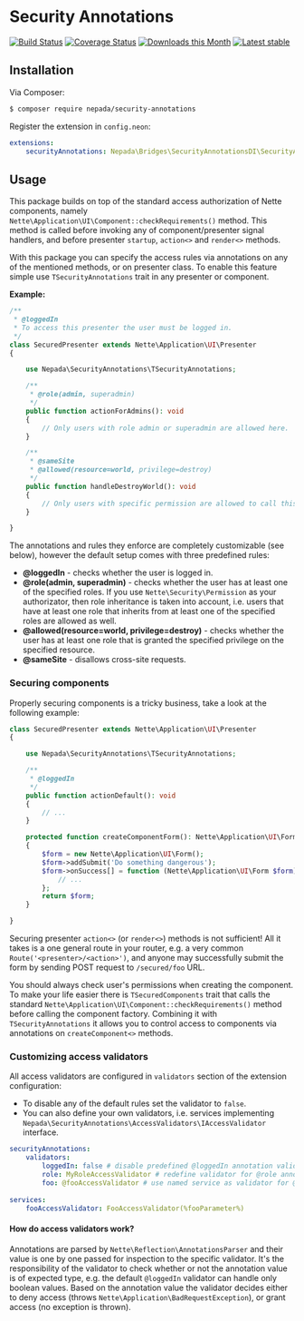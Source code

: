 Security Annotations
====================

[![Build Status](https://travis-ci.org/nepada/security-annotations.svg?branch=master)](https://travis-ci.org/nepada/security-annotations)
[![Coverage Status](https://coveralls.io/repos/github/nepada/security-annotations/badge.svg?branch=master)](https://coveralls.io/github/nepada/security-annotations?branch=master)
[![Downloads this Month](https://img.shields.io/packagist/dm/nepada/security-annotations.svg)](https://packagist.org/packages/nepada/security-annotations)
[![Latest stable](https://img.shields.io/packagist/v/nepada/security-annotations.svg)](https://packagist.org/packages/nepada/security-annotations)


Installation
------------

Via Composer:

```sh
$ composer require nepada/security-annotations
```

Register the extension in `config.neon`:

```yaml
extensions:
    securityAnnotations: Nepada\Bridges\SecurityAnnotationsDI\SecurityAnnotationsExtension
```


Usage
-----

This package builds on top of the standard access authorization of Nette components, namely `Nette\Application\UI\Component::checkRequirements()` method.
This method is called before invoking any of component/presenter signal handlers, and before presenter `startup`, `action<>` and `render<>` methods.

With this package you can specify the access rules via annotations on any of the mentioned methods, or on presenter class.
To enable this feature simple use `TSecurityAnnotations` trait in any presenter or component.

**Example:**
```php
/**
 * @loggedIn
 * To access this presenter the user must be logged in.
 */
class SecuredPresenter extends Nette\Application\UI\Presenter
{

    use Nepada\SecurityAnnotations\TSecurityAnnotations;

    /**
     * @role(admin, superadmin)
     */
    public function actionForAdmins(): void
    {
        // Only users with role admin or superadmin are allowed here.
    }

    /**
     * @sameSite
     * @allowed(resource=world, privilege=destroy)
     */
    public function handleDestroyWorld(): void
    {
        // Only users with specific permission are allowed to call this signal.
    }

}
```

The annotations and rules they enforce are completely customizable (see below), however the default setup comes with three predefined rules:

- **@loggedIn** - checks whether the user is logged in.
- **@role(admin, superadmin)** - checks whether the user has at least one of the specified roles.
  If you use `Nette\Security\Permission` as your authorizator, then role inheritance is taken into account, i.e. users that have at least one role that inherits from at least one of the specified roles are allowed as well.
- **@allowed(resource=world, privilege=destroy)** - checks whether the user has at least one role that is granted the specified privilege on the specified resource.
- **@sameSite** - disallows cross-site requests.


### Securing components

Properly securing components is a tricky business, take a look at the following example:

```php
class SecuredPresenter extends Nette\Application\UI\Presenter
{

    use Nepada\SecurityAnnotations\TSecurityAnnotations;

    /**
     * @loggedIn
     */
    public function actionDefault(): void
    {
        // ...
    }

    protected function createComponentForm(): Nette\Application\UI\Form
    {
        $form = new Nette\Application\UI\Form();
        $form->addSubmit('Do something dangerous');
        $form->onSuccess[] = function (Nette\Application\UI\Form $form): void {
            // ...
        };
        return $form;
    }

}
```

Securing presenter `action<>` (or `render<>`) methods is not sufficient! All it takes is a one general route in your router, e.g. a very common `Route('<presenter>/<action>')`, and anyone may successfully submit the form by sending POST request to `/secured/foo` URL.

You should always check user's permissions when creating the component. To make your life easier there is `TSecuredComponents` trait that calls the standard `Nette\Application\UI\Component::checkRequirements()` method before calling the component factory. Combining it with `TSecurityAnnotations` it allows you to control access to components via annotations on `createComponent<>` methods.


### Customizing access validators

All access validators are configured in `validators` section of the extension configuration:
- To disable any of the default rules set the validator to `false`.
- You can also define your own validators, i.e. services implementing `Nepada\SecurityAnnotations\AccessValidators\IAccessValidator` interface.

```yaml
securityAnnotations:
    validators:
        loggedIn: false # disable predefined @loggedIn annotation validator
        role: MyRoleAccessValidator # redefine validator for @role annotation
        foo: @fooAccessValidator # use named service as validator for @foo annotation
        
services:
    fooAccessValidator: FooAccessValidator(%fooParameter%)
```

#### How do access validators work?

Annotations are parsed by `Nette\Reflection\AnnotationsParser` and their value is one by one passed for inspection to the specific validator.
It's the responsibility of the validator to check whether or not the annotation value is of expected type, e.g. the default `@loggedIn` validator can handle only boolean values.
Based on the annotation value the validator decides either to deny access (throws `Nette\Application\BadRequestException`), or grant access (no exception is thrown).
